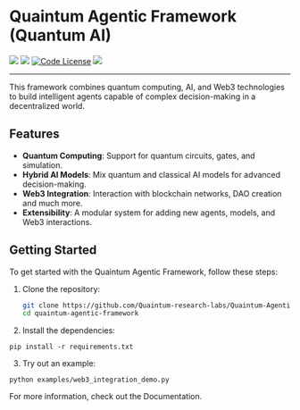 # Quaintum Agentic Framework (Quantum AI)

<a href='https://github.com/Quaintum-research-labs/Quaintum-Agentic-Framework/'><img src='https://img.shields.io/badge/Paper-PDF-red'></a>
<a href='https://docs/'><img src='https://img.shields.io/badge/Documentation-QUAINTUM-green'></a>
[![Code License](https://img.shields.io/badge/Code%20License-MIT-orange.svg)](https://github.com/Quaintum-research-labs/Quaintum-Agentic-Framework/blob/main/LICENSE)
<a href='https://discord.gg/<>'><img src='https://img.shields.io/badge/Community-Discord-8A2BE2'></a>

---

This framework combines quantum computing, AI, and Web3 technologies to build intelligent agents capable of complex decision-making in a decentralized world.

## Features
- **Quantum Computing**: Support for quantum circuits, gates, and simulation.
- **Hybrid AI Models**: Mix quantum and classical AI models for advanced decision-making.
- **Web3 Integration**: Interaction with blockchain networks, DAO creation and much more.
- **Extensibility**: A modular system for adding new agents, models, and Web3 interactions.

## Getting Started
To get started with the Quaintum Agentic Framework, follow these steps:

1. Clone the repository:
   ```bash
   git clone https://github.com/Quaintum-research-labs/Quaintum-Agentic-Framework.git
   cd quaintum-agentic-framework

2. Install the dependencies:

```pip install -r requirements.txt```

3. Try out an example:

```python examples/web3_integration_demo.py```

For more information, check out the Documentation.